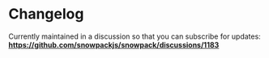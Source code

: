 # Changelog

Currently maintained in a discussion so that you can subscribe for updates:  
**https://github.com/snowpackjs/snowpack/discussions/1183**

